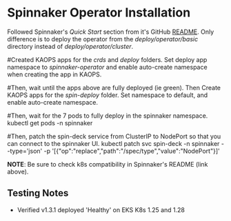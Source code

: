 # Spinnaker Operator Installation

Followed Spinnaker's *Quick Start* section from it's GitHub [README](https://github.com/armory/spinnaker-operator/blob/master/README.md). Only difference is to deploy the operator from the *deploy/operator/basic* directory instead of *deploy/operator/cluster*.

#Created KAOPS apps for the *crds* and *deploy* folders. Set deploy app namespace to *spinnaker-operator* and enable auto-create namespace when creating the app in KAOPS.

#Then, wait until the apps above are fully deployed (ie green).  Then Create KAOPS apps for the *spin-deploy* folder.  Set namespace to default, and enable auto-create namespace.

#Then, wait for the 7 pods to fully deploy in the spinnaker namespace.
kubectl get pods -n spinnaker

#Then, patch the spin-deck service from ClusterIP to NodePort so that you can connect to the spinnaker UI.
kubectl patch svc spin-deck -n spinnaker --type='json' -p '[{"op":"replace","path":"/spec/type","value":"NodePort"}]'


**NOTE**: Be sure to check k8s compatibility in Spinnaker's README (link above).

## Testing Notes ##
* Verified v1.3.1 deployed 'Healthy' on EKS K8s 1.25 and 1.28

